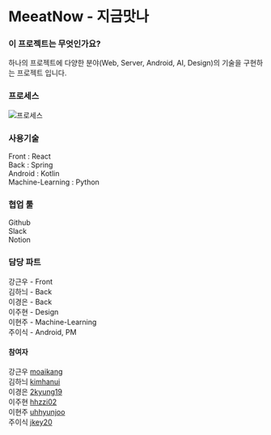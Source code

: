 # MeeatNow - 지금맛나

### 이 프로젝트는 무엇인가요?
하나의 프로젝트에 다양한 분야(Web, Server, Android, AI, Design)의 기술을 구현하는 프로젝트 입니다.

### 프로세스
![프로세스](https://user-images.githubusercontent.com/32587845/74599554-47b54f00-50c7-11ea-878c-b7ba44143679.jpg)

### 사용기술
Front : React  
Back : Spring  
Android : Kotlin  
Machine-Learning : Python  

### 협업 툴
Github  
Slack  
Notion

### 담당 파트
강근우 - Front  
김하늬 - Back  
이경은 - Back  
이주현 - Design  
이현주 - Machine-Learning  
주이식 - Android, PM  

#### 참여자
강근우  [moaikang](https://github.com/moaikang)  
김하늬  [kimhanui](https://github.com/kimhanui)  
이경은  [2kyung19](https://github.com/2kyung19)  
이주현  [hhzzi02](https://github.com/hhzzi02)  
이현주  [uhhyunjoo](https://github.com/uhhyunjoo)  
주이식  [jkey20](https://github.com/jkey20)  
